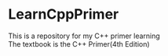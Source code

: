 # LearnCppPrimer
This is a repository for my C++ primer learning  
The textbook is the C++ Primer(4th Edition)
